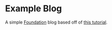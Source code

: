 Example Blog
==================
A simple [Foundation](http://foundation.zurb.com/) blog based off of [this tutorial](https://github.com/ivanoats/JS-Blog-Yo-Browserify-Foundation).